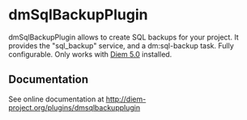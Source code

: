 dmSqlBackupPlugin
=================

dmSqlBackupPlugin allows to create SQL backups for your project.
It provides the "sql_backup" service, and a dm:sql-backup task.
Fully configurable.
Only works with [Diem 5.0](http://diem-project.org/) installed.

Documentation
-------------
See online documentation at http://diem-project.org/plugins/dmsqlbackupplugin